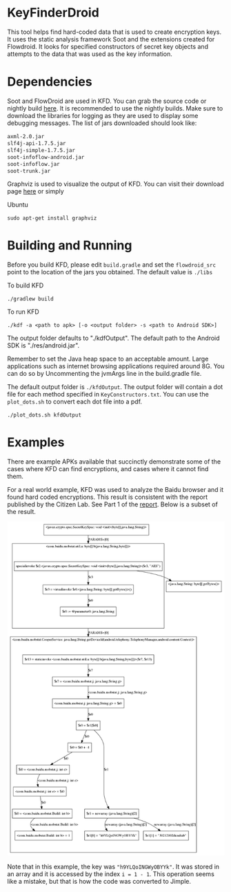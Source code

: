 KeyFinderDroid
===========
This tool helps find hard-coded data that is used to create encryption keys. It uses the static analysis framework Soot and the extensions created for Flowdroid. It looks for specified constructors of secret key objects and attempts to the data that was used as the key information.

Dependencies
============
Soot and FlowDroid are used in KFD. You can grab the source code or nightly build [here](https://github.com/secure-software-engineering/soot-infoflow-android/wiki). It is recommended to use the nightly builds. Make sure to download the libraries for logging as they are used to display some debugging messages. The list of jars downloaded should look like:

```
axml-2.0.jar
slf4j-api-1.7.5.jar
slf4j-simple-1.7.5.jar
soot-infoflow-android.jar
soot-infoflow.jar
soot-trunk.jar
```

Graphviz is used to visualize the output of KFD. You can visit their download page [here](http://www.graphviz.org/Download..php) or simply 

Ubuntu
```
sudo apt-get install graphviz
```

Building and Running
====================
Before you build KFD, please edit ```build.gradle``` and set the ```flowdroid_src``` point to the location of the jars you obtained. The default value is ```./libs```

To build KFD
```
./gradlew build
```

To run KFD

```
./kdf -a <path to apk> [-o <output folder> -s <path to Android SDK>]
```

The output folder defaults to "./kdfOutput". The default path to the Android SDK is "./res/android.jar".

Remember to set the Java heap space to an acceptable amount. Large applications such as internet browsing applications required around 8G. You can do so by Uncommenting the jvmArgs line in the build.gradle file.

The default output folder is ```./kfdOutput```. The output folder will contain a dot file for each method specified in ```KeyConstructors.txt```. You can use the ```plot_dots.sh``` to convert each dot file into a pdf.

```
./plot_dots.sh kfdOutput
```

Examples
========
There are example APKs available that succinctly demonstrate some of the cases where KFD can find encryptions, and cases where it cannot find them.

For a real world example, KFD was used to analyze the Baidu browser and it found hard coded encryptions. This result is consistent with the report published by the Citizen Lab. See Part 1 of the [report](https://citizenlab.org/2016/02/privacy-security-issues-baidu-browser/). Below is a subset of the result.

![Alt text](/res/doc/baidu_subset_example.png)

Note that in this example, the key was ```"h9YLQoINGWyOBYYk"```. It was stored in an array and it is accessed by the index ```i = 1 - 1```. This operation seems like a mistake, but that is how the code was converted to Jimple.
